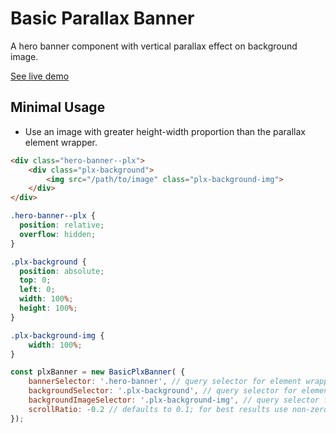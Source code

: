 # Basic Parallax Banner

A hero banner component with vertical parallax effect on background image.

[See live demo](http://ui.maurojflores.com/ui-components/basic-plx/basic-plx.html)

## Minimal Usage
* Use an image with greater height-width proportion than the parallax element wrapper.

```html
<div class="hero-banner--plx">
    <div class="plx-background">
        <img src="/path/to/image" class="plx-background-img">
    </div>
</div>
```

```css
.hero-banner--plx {
  position: relative;
  overflow: hidden;
}

.plx-background {
  position: absolute;
  top: 0;
  left: 0;
  width: 100%;
  height: 100%;
}

.plx-background-img {
    width: 100%;
}
```

```javascript
const plxBanner = new BasicPlxBanner( {
    bannerSelector: '.hero-banner', // query selector for element wrapper
    backgroundSelector: '.plx-background', // query selector for element wrapping background img
    backgroundImageSelector: '.plx-background-img', // query selector for background img
    scrollRatio: -0.2 // defaults to 0.1; for best results use non-zero number between -0.25 and 0.25
});
```
